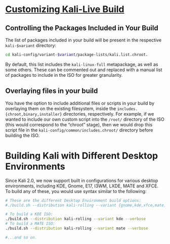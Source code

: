 # [Customizing Kali-Live Build](https://goo.gl/NpsSMK)

## Controlling the Packages Included in Your Build
The list of packages included in your build will be present in the respective 
`kali-$variant` directory:
```bash
cd kali-config/variant-$variant/package-lists/kali.list.chroot. 
```
By default, this list includes the `kali-linux-full` metapackage, as well as 
some others. These can be commented out and replaced with a manual list of 
packages to include in the ISO for greater granularity.

## Overlaying files in your build
You have the option to include additional files or scripts in your build by
overlaying them on the existing filesystem, inside the 
`includes.{chroot,binary,installer}` directories, respectively. For example, 
if we wanted to include our own custom script into the `/root/` directory of the
ISO (this would correspond to the “chroot” stage), then we would drop this 
script file in the `kali-config/common/includes.chroot/` directory before 
building the ISO.

# Building Kali with Different Desktop Environments
Since Kali 2.0, we now support built in configurations for various desktop
environments, including KDE, Gnome, E17, I3WM, LXDE, MATE and XFCE. To build any
of these, you would use syntax similar to the following:
```bash
# These are the different Desktop Environment build options:
#./build.sh --distribution kali-rolling --variant {gnome,kde,xfce,mate,e17,lxde,i3wm} --verbose

# To build a KDE ISO:
./build.sh --distribution kali-rolling --variant kde --verbose
# To build a MATE ISO:
./build.sh --distribution kali-rolling --variant mate --verbose

#...and so on.
```
